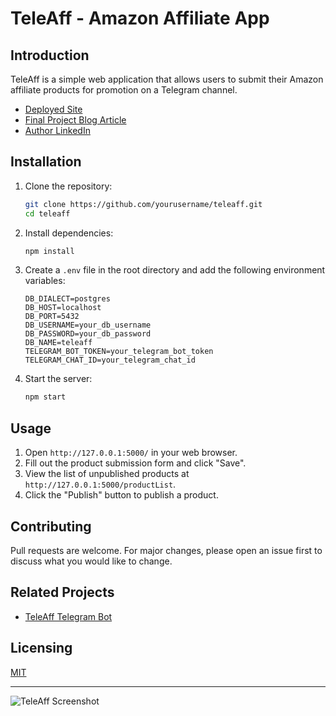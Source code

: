 # TeleAff - Amazon Affiliate App

## Introduction

TeleAff is a simple web application that allows users to submit their Amazon affiliate products for promotion on a Telegram channel.

- [Deployed Site](#)
- [Final Project Blog Article](#)
- [Author LinkedIn](#)

## Installation

1. Clone the repository:

   ```bash
   git clone https://github.com/yourusername/teleaff.git
   cd teleaff
   ```

2. Install dependencies:

   ```bash
   npm install
   ```

3. Create a `.env` file in the root directory and add the following environment variables:

   ```env
   DB_DIALECT=postgres
   DB_HOST=localhost
   DB_PORT=5432
   DB_USERNAME=your_db_username
   DB_PASSWORD=your_db_password
   DB_NAME=teleaff
   TELEGRAM_BOT_TOKEN=your_telegram_bot_token
   TELEGRAM_CHAT_ID=your_telegram_chat_id
   ```

4. Start the server:
   ```bash
   npm start
   ```

## Usage

1. Open `http://127.0.0.1:5000/` in your web browser.
2. Fill out the product submission form and click "Save".
3. View the list of unpublished products at `http://127.0.0.1:5000/productList`.
4. Click the "Publish" button to publish a product.

## Contributing

Pull requests are welcome. For major changes, please open an issue first to discuss what you would like to change.

## Related Projects

- [TeleAff Telegram Bot](https://github.com/yourusername/teleaff-telegram-bot)

## Licensing

[MIT](LICENSE)

---

![TeleAff Screenshot](/path/to/screenshot.png)
